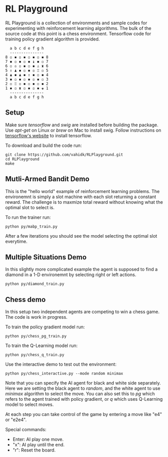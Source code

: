 # RL Playground #

RL Playground is a collection of environments and sample codes for experimenting
with reinforcement learning algorithms. The bulk of the source code at this
point is a chess environment. Tensorflow code for training policy gradient
algorithm is provided.

```
  a b c d e f g h
  ---------------
8 ◽ ◾ ◽ ◾ ◽ ◾ ◽ ◾ 8
7 ◾ ◽ ◾ ◽ ◾ ♝ ◾ ◽ 7
6 ◽ ♔ ◽ ◾ ◽ ◾ ♙ ♜ 6
5 ♗ ♟ ◾ ◽ ◾ ◽ ♖ ◽ 5
4 ♟ ◾ ♟ ◾ ♗ ◾ ◽ ◾ 4
3 ◾ ◽ ◾ ◽ ◾ ◽ ◾ ◽ 3
2 ◽ ♖ ◽ ◾ ◽ ◾ ◽ ◾ 2
1 ◾ ◽ ♜ ◽ ◾ ◽ ◾ ♚ 1
  ---------------
  a b c d e f g h
```


## Setup
Make sure _tensorflow_ and _swig_ are installed before building the 
package. Use _apt-get_ on Linux or _brew_ on Mac to install swig.
Follow instructions on [tensorflow's website](http//www.tensorflow.org)
to install tensorflow. 

To download and build the code run:
```
git clone https://github.com/vahidk/RLPlayground.git
cd RLPlayground
make
```

## Mutli-Armed Bandit Demo
This is the "hello world" example of reinforcement learning problems. The
environemnt is simply a slot machine with each slot returning a constant 
reward. The challenge is to maxmize total reward without knowing what the
optimal slot to select is.

To run the trainer run:
```
python py/mabp_train.py
```
After a few iterations you should see the model selecting the optimal
slot everytime. 

## Multiple Situations Demo
In this slightly more complicated example the agent is supposed to find
a diamond in a 1-D environemnt by selecting right or left actions. 
```
python py/diamond_train.py
``` 

## Chess demo
In this setup two independent agents are competing to win a chess game.
The code is work in progress.

To train the policy gradient model run:
```
python py/chess_pg_train.py
```

To train the Q-Learning model run:
```
python py/chess_q_train.py
```

Use the interactive demo to test out the environment:
``` 
python py/chess_interactive.py --mode random minimax
```
Note that you can specify the AI agent for black and white side separately.
Here we are setting the black agent to _random_, and the white agent to use
_minimax_ algorithm to select the move. You can also set this to _pg_ which
refers to the agent trained with policy gradient, or _q_ which uses Q-Learning
model to select moves.

At each step you can take control of the game by entering a move like "e4" or 
"e2e4".

Special commands:
- Enter: AI play one move.
- "x": AI play until the end.
- "r": Reset the board.
